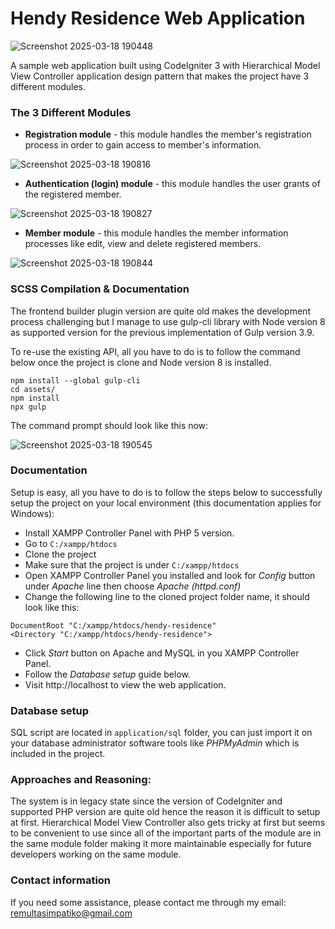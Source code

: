 
# Hendy Residence Web Application

![Screenshot 2025-03-18 190448](https://github.com/user-attachments/assets/33207deb-4162-4920-a2fd-402381cb4a71)

A sample web application built using CodeIgniter 3 with Hierarchical Model View Controller application design pattern that makes the project have 3 different modules.

### The 3 Different Modules
- **Registration module** - this module handles the member's registration process in order to gain access to member's information.

![Screenshot 2025-03-18 190816](https://github.com/user-attachments/assets/27927315-474e-4aaf-ba92-2ef9d31a52c8)

- **Authentication (login) module** - this module handles the user grants of the registered member.

![Screenshot 2025-03-18 190827](https://github.com/user-attachments/assets/7ccb3d6f-4e61-4566-8cc8-aeb191587d3b)

- **Member module** - this module handles the member information processes like edit, view and delete registered members.

![Screenshot 2025-03-18 190844](https://github.com/user-attachments/assets/f5bed744-41d2-4c51-a58f-e165a399dfda)


### SCSS Compilation & Documentation
The frontend builder plugin version are quite old makes the development process challenging but I manage to use gulp-cli library with Node version 8 as supported version for the previous implementation of Gulp version 3.9.

To re-use the existing API, all you have to do is to follow the command below once the project is clone and Node version 8 is installed.

```
npm install --global gulp-cli
cd assets/
npm install
npx gulp
```

The command prompt should look like this now:

![Screenshot 2025-03-18 190545](https://github.com/user-attachments/assets/f3978a4a-efa8-456a-a73f-233e610ee341)

### Documentation
Setup is easy, all you have to do is to follow the steps below to successfully setup the project on your local environment (this documentation applies for Windows):
- Install XAMPP Controller Panel with PHP 5 version.
- Go to `C:/xampp/htdocs`
- Clone the project
- Make sure that the project is under `C:/xampp/htdocs`
- Open XAMPP Controller Panel you installed and look for *Config* button under *Apache* line then choose *Apache (httpd.conf)*
- Change the following line to the cloned project folder name, it should look like this:
```
DocumentRoot "C:/xampp/htdocs/hendy-residence"
<Directory "C:/xampp/htdocs/hendy-residence">
```
- Click *Start* button on Apache and MySQL in you XAMPP Controller Panel.
- Follow the *Database setup* guide below.
- Visit http://localhost to view the web application.

### Database setup
SQL script are located in `application/sql` folder, you can just import it on your database administrator software tools like *PHPMyAdmin* which is included in the project.

### Approaches and Reasoning:
The system is in legacy state since the version of CodeIgniter and supported PHP version are quite old hence the reason it is difficult to setup at first. Hierarchical Model View Controller also gets tricky at first but seems to be convenient to use since all of the important parts of the module are in the same module folder making it more maintainable especially for future developers working on the same module.

### Contact information
If you need some assistance, please contact me through my email: remultasimpatiko@gmail.com
